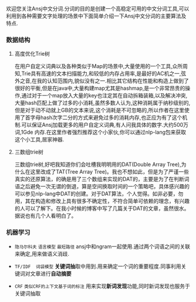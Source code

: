 


   欢迎您关注Ansj中文分词.分词的目的是创建一个高稳定可用的中文分词工具,可以利用到各种需要文字处理的场景中下面简单介绍一下Ansj中文分词的主要算法及特点.

### 数据结构

1. 高度优化Trie树
    
    在用户自定义词典以及各种类似于Map的场景中,大量使用的一个工具,众所周知,Trie具有高速的文本扫描能力,和较低的内存占用率,是最好的AC机之一,弦外之音,在我的认知范围内,貌似没有之一.相比其它结构在性能和构造上做到了很好的平衡,但是在java中,大量构建map尤其是hashmap,是一个非常昂贵的操作,通过对于一个map放入大量的key也注定其在自动拆箱装箱,以及解决冲突,大量hash匹配上做了过多的小消耗,虽然多数人认为,这种消耗属于纳秒级别的,但是对于动不动就上GB的文本来说,这个消耗是不可忽略的,所以作者在这里使用了首字母hash次字二分的方式来避免过多的消耗内存,也正应为有了这个机制.可以保证Ansj加载更多的用户自定义词典,有人问我具体的数字.大约500万词,1Gde 内存.在这里作者强烈推荐这个小家伙,你可以通过nlp-lang包来获取这个小工具,居家神器.

2. 三数组trie树
    
    三数组trie树,好吧我知道你们会吐槽我明明用的DAT(Double Array Tree),为什么在这里改成了TAT(Tree Array Tree)。我也不想如此，但是为了严谨一些真实的还原算法，的确是用了三个数组来实现的DAT的，主要是为了在判断词语之后避免一次无谓的倒退，算是空间换取时间的一个策略吧，具体感兴趣的可以参见nlp-lang中DAT的创建。对于DAT算法，个人觉得。如非必要，勿用，其在构造和修改上具有很多不确定性，不符合简单可依赖的理念，有兴趣的人可以了解下。在我小时候的博客中写了几篇关于DAT的文章，虽然很水。据说也有几个人看明白了。


### 机器学习

* `隐马尔科夫` `语言模型` `最短路径`    ansj中和ngram一起使用.通过两个词语之间的关联来确定,用来做语义消歧.
    





* `TF/IDF  词袋模型` **关键词抽**取中用到.用来确定一个词的重要程度.同事利用关键词对文章进行**自动摘要**




* `CRF` `类似CRF的上下文基于词的标注` 用来实现**新词发现**功能,同时新词发现也服务于关键词抽取



    

